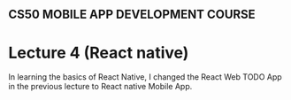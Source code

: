 ## CS50 MOBILE APP DEVELOPMENT COURSE
# Lecture 4 (React native)

In learning the basics of React Native, I changed the React Web TODO App in the previous lecture to React native Mobile App.
